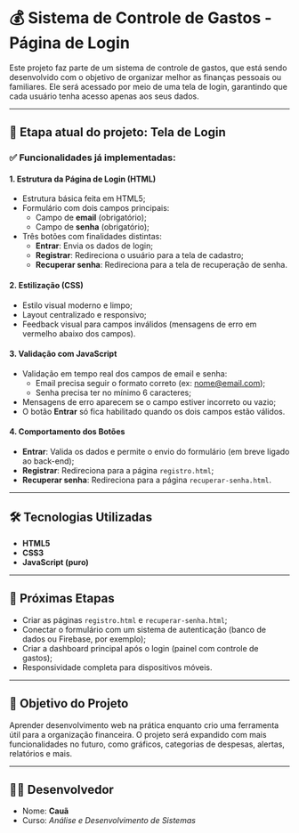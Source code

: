 # 💰 Sistema de Controle de Gastos - Página de Login

Este projeto faz parte de um sistema de controle de gastos, que está sendo desenvolvido com o objetivo de organizar melhor as finanças pessoais ou familiares. Ele será acessado por meio de uma tela de login, garantindo que cada usuário tenha acesso apenas aos seus dados.

---

## 🚧 Etapa atual do projeto: Tela de Login

### ✅ Funcionalidades já implementadas:

#### 1. Estrutura da Página de Login (HTML)
- Estrutura básica feita em HTML5;
- Formulário com dois campos principais:
  - Campo de **email** (obrigatório);
  - Campo de **senha** (obrigatório);
- Três botões com finalidades distintas:
  - **Entrar**: Envia os dados de login;
  - **Registrar**: Redireciona o usuário para a tela de cadastro;
  - **Recuperar senha**: Redireciona para a tela de recuperação de senha.

#### 2. Estilização (CSS)
- Estilo visual moderno e limpo;
- Layout centralizado e responsivo;
- Feedback visual para campos inválidos (mensagens de erro em vermelho abaixo dos campos).

#### 3. Validação com JavaScript
- Validação em tempo real dos campos de email e senha:
  - Email precisa seguir o formato correto (ex: nome@email.com);
  - Senha precisa ter no mínimo 6 caracteres;
- Mensagens de erro aparecem se o campo estiver incorreto ou vazio;
- O botão **Entrar** só fica habilitado quando os dois campos estão válidos.

#### 4. Comportamento dos Botões
- **Entrar**: Valida os dados e permite o envio do formulário (em breve ligado ao back-end);
- **Registrar**: Redireciona para a página `registro.html`;
- **Recuperar senha**: Redireciona para a página `recuperar-senha.html`.

---

## 🛠 Tecnologias Utilizadas

- **HTML5**
- **CSS3**
- **JavaScript (puro)**

---

## 📌 Próximas Etapas

- Criar as páginas `registro.html` e `recuperar-senha.html`;
- Conectar o formulário com um sistema de autenticação (banco de dados ou Firebase, por exemplo);
- Criar a dashboard principal após o login (painel com controle de gastos);
- Responsividade completa para dispositivos móveis.

---

## 🧠 Objetivo do Projeto

Aprender desenvolvimento web na prática enquanto crio uma ferramenta útil para a organização financeira. O projeto será expandido com mais funcionalidades no futuro, como gráficos, categorias de despesas, alertas, relatórios e mais.

---

## 👨‍💻 Desenvolvedor

- Nome: **Cauã**
- Curso: *Análise e Desenvolvimento de Sistemas*



